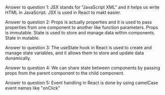 Answer to question 1: 
JSX stands for "JavaScript XML" and it helps us write HTML in JavaScript. JSX is used in React to makt easier. 

Answer to question 2:
Props is actually properties and it is used to pass properties from one component to another like function parameters. Props is immutable. 
State is used to store and manage data within components. State in mutable.

Answer to question 3:
The useState hook in React is used to create and manage state variables, and it allows them to store and update data dunamically.

Answer to question 4:
We can share state between components by passing props from the parent component to the child component.

Answer to question 5:
Event handling in React is done by using camelCase event names like "onClick"
